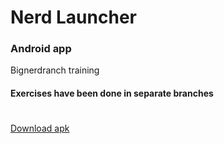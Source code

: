 # Nerd Launcher
### Android app
Bignerdranch training

#### Exercises have been done in separate branches

#

[Download apk](../../raw/master/rmfiles/nerdlauncher.apk)
